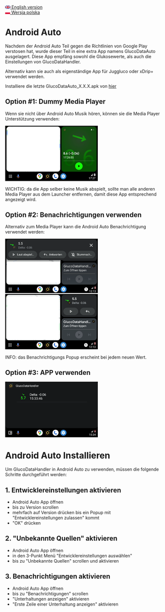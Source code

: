 [<img src='images/en.png' height=10> English version](GlucoDataAuto.md)  
[<img src='images/pl.png' height=10> Wersja polska](GlucoDataAuto_PL.md)

# Android Auto

Nachdem der Android Auto Teil gegen die Richtlinien von Google Play verstosen hat, wurde dieser Teil in eine extra App namens GlucoDataAuto ausgelagert.
Diese App empfäng sowohl die Glukosewerte, als auch die Einstellungen von GlucoDataHandler.

Alternativ kann sie auch als eigenständige App für Juggluco oder xDrip+ verwendet werden.

Installiere die letzte GlucoDataAuto_X.X.X.apk von [hier](https://github.com/pachi81/GlucoDataHandler/releases)

## Option #1: Dummy Media Player
Wenn sie nicht über Android Auto Musik hören, können sie die Media Player Unterstützung verwenden:

<img src='images/AA_media.png' width=300>

WICHTIG: da die App selber keine Musik abspielt, sollte man alle anderen Media Player aus dem Launcher entfernen, damit diese App entsprechend angezeigt wird.

## Option #2: Benachrichtigungen verwenden

Alternativ zum Media Player kann die Android Auto Benachrichtigung verwendet werden:

<img src='images/AA_notification.png' width=300> <img src='images/AA_notification_view.png' width=300>

INFO: das Benachrichtigungs Popup erscheint bei jedem neuen Wert.

## Option #3: APP verwenden

<img src='images/AA_App.png' width=300>

# Android Auto Installieren

Um GlucoDataHandler in Android Auto zu verwenden, müssen die folgende Schritte durchgeführt werden:

## 1. Entwicklereinstellungen aktivieren

* Android Auto App öffnen
* bis zu Version scrollen
* mehrfach auf Version drücken bis ein Popup mit "Entwicklereinstellungen zulassen" kommt
* "OK" drücken

## 2. "Unbekannte Quellen" aktivieren

* Android Auto App öffnen
* in den 3-Punkt Menü "Entwicklereinstellungen auswählen"
* bis zu "Unbekannte Quellen" scrollen und aktivieren

## 3. Benachrichtigungen aktivieren

* Android Auto App öffnen
* bis zu "Benachrichtigungen" scrollen
* "Unterhaltungen anzeigen" aktivieren
* "Erste Zeile einer Unterhaltung anzeigen" aktivieren
